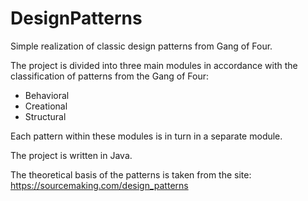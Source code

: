 # DesignPatterns
Simple realization of classic design patterns from Gang of Four.

The project is divided into three main modules in accordance with the classification of patterns from the Gang of Four:
- Behavioral 
- Creational
- Structural

Each pattern within these modules is in turn in a separate module.

The project is written in Java.

The theoretical basis of the patterns is taken from the site: https://sourcemaking.com/design_patterns
